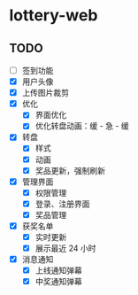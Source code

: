 # lottery-web

## TODO

- [ ] 签到功能
- [x] 用户头像
- [x] 上传图片裁剪
- [x] 优化
  - [x] 界面优化
  - [x]  优化转盘动画：缓 - 急 - 缓
- [x] 转盘
  - [x]  样式
  - [x]  动画
  - [x]  奖品更新，强制刷新
- [x] 管理界面
  - [x] 权限管理
  - [x] 登录、注册界面
  - [x] 奖品管理
- [x] 获奖名单
  - [x] 实时更新
  - [x] 展示最近 24 小时
- [x] 消息通知
  - [x] 上线通知弹幕
  - [x] 中奖通知弹幕
